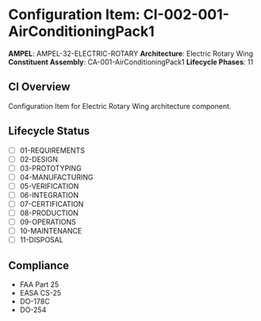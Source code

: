 # Configuration Item: CI-002-001-AirConditioningPack1

**AMPEL**: AMPEL-32-ELECTRIC-ROTARY
**Architecture**: Electric Rotary Wing
**Constituent Assembly**: CA-001-AirConditioningPack1
**Lifecycle Phases**: 11

## CI Overview
Configuration Item for Electric Rotary Wing architecture component.

## Lifecycle Status
- [ ] 01-REQUIREMENTS
- [ ] 02-DESIGN
- [ ] 03-PROTOTYPING
- [ ] 04-MANUFACTURING
- [ ] 05-VERIFICATION
- [ ] 06-INTEGRATION
- [ ] 07-CERTIFICATION
- [ ] 08-PRODUCTION
- [ ] 09-OPERATIONS
- [ ] 10-MAINTENANCE
- [ ] 11-DISPOSAL

## Compliance
- FAA Part 25
- EASA CS-25
- DO-178C
- DO-254
